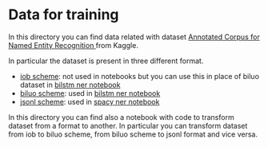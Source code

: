 # Data for training

In this directory you can find data related with dataset [Annotated Corpus for Named Entity Recognition
](https://www.kaggle.com/abhinavwalia95/entity-annotated-corpus?select=ner_dataset.csv) from Kaggle.

In particular the dataset is present in three different format.

* [iob scheme](iob_ner_dataset.csv): not used in notebooks but you can use this in place
of biluo dataset in [bilstm ner notebook](../notebooks/bilstm%20ner.ipynb)
* [biluo scheme](biluo_ner_dataset.csv): used in [bilstm ner notebook](../notebooks/bilstm%20ner.ipynb)
* [jsonl scheme](ner_jsonò_dataset.pickle): used in [spacy ner notebook](../notebooks/spacy%20ner.ipynb)

In this directory you can find also a notebook with code to transform dataset from a format to another.
In particular you can transform dataset from iob to biluo scheme, from biluo scheme to jsonl format and
vice versa.